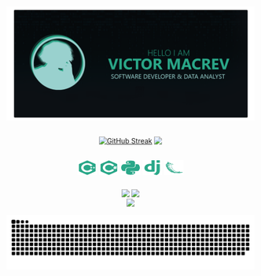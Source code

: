 <div class='container'align='center'>
  
  <img src="https://github.com/m-thz/m-thz/blob/main/assets/images/intro-github.png" />  
  
##

  [![GitHub Streak](https://github-readme-streak-stats.herokuapp.com?user=m-thz&theme=violet-punch&card_width=410)](https://git.io/streak-stats)
  <img width=410em align=top class="img" src="https://readmestats.999857.xyz/api/top-langs/?username=m-thz&layout=compact&langs_count=8&card_width=265&theme=violet-punch" />
  
  
  <div style="display: inline_block"><br>
    <img align="center" alt="CPlusPlus" height="30" width="40" src="/assets/images/cplusplus-plain.svg">
    <img align="center" alt="Csharp" height="30" width="40" src="/assets/images/csharp-plain.svg">
    <img align="center" alt="Python" height="30" width="40" src="/assets/images/python-plain.svg">
    <img align="center" alt="Django" height="30" width="40" src="/assets/images/django-plain.svg">
    <img align="center" alt="Flask" height="30" width="40" src="/assets/images/flask-original.svg">
  </div>
  
  ##
   
  <div> 
    <a href="https://www.linkedin.com/in/victor-macrev" target="_blank"><img src="https://img.shields.io/badge/-LinkedIn-%230077B5?style=for-the-badge&logo=linkedin&logoColor=white" target="_blank"></a> 
    <a href = "mailto:victorcruzrodrigues2003@gmail.com"><img src="https://img.shields.io/badge/-Gmail-%23333?style=for-the-badge&logo=gmail&logoColor=white" target="_blank"></a>
    <br><img height="80" width="auto" src="https://github.com/m-thz/portfolio/blob/main/assets/images/macrev.gif" />  
    
  ![Snake animation](https://github.com/m-thz/m-thz/blob/output/github-contribution-grid-snake-dark.svg?palette=github-dark)
   
  </div>

</div>
  
